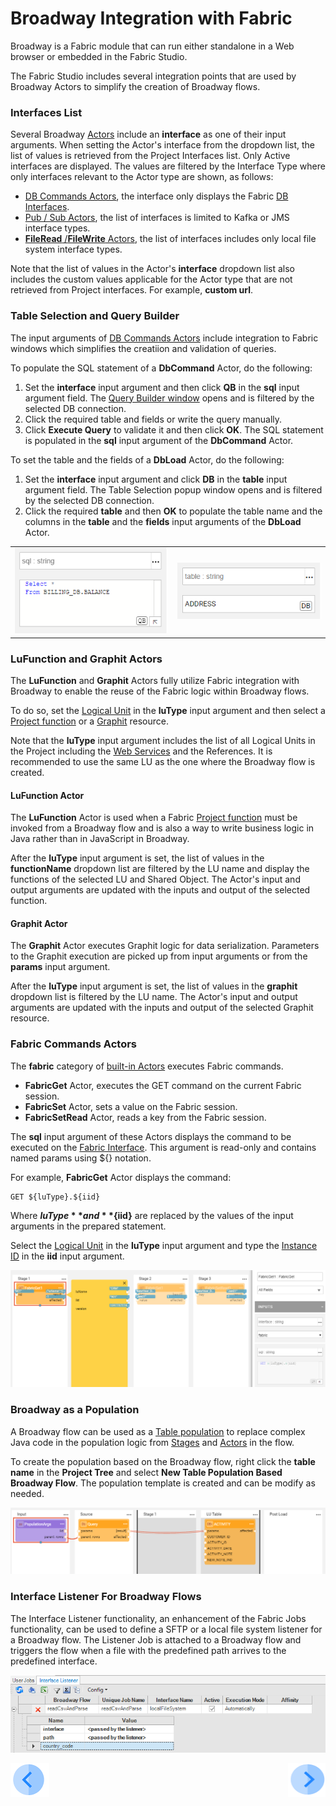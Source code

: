 # Broadway Integration with Fabric

Broadway is a Fabric module that can run either standalone in a Web browser or embedded in the Fabric Studio. 

The Fabric Studio includes several integration points that are used by Broadway Actors to simplify the creation of Broadway flows.

### Interfaces List

Several Broadway [Actors](03_broadway_actor.md) include an **interface** as one of their input arguments. When setting the Actor's interface from the dropdown list, the list of values is retrieved from the Project Interfaces list. Only Active interfaces are displayed. The values are filtered by the Interface Type where only interfaces relevant to the Actor type are shown, as follows:

* [DB Commands Actors](actors/05_db_actors.md), the interface only displays the Fabric [DB Interfaces](/articles/05_DB_interfaces/03_DB_interfaces_overview.md).
* [Pub / Sub Actors](actors/04_queue_actors.md), the list of interfaces is limited to Kafka or JMS interface types. 
* [**FileRead** /**FileWrite** Actors](actors/02_stream_actors.md), the list of interfaces includes only local file system interface types. 

Note that the list of values in the Actor's **interface** dropdown list also includes the custom values applicable for the Actor type that are not retrieved from Project interfaces. For example, **custom url**. 

### Table Selection and Query Builder

The input arguments of [DB Commands Actors](actors/05_db_actors.md) include integration to Fabric windows which simplifies the creatiion and validation of queries. 

To populate the SQL statement of a **DbCommand** Actor, do the following:

1. Set the **interface** input argument and then click **QB** in the **sql** input argument field. The [Query Builder window](/articles/11_query_builder/02_query_builder_window.md) opens and is filtered by the selected DB connection.
2. Click the required table and fields or write the query manually. 
3. Click **Execute Query** to validate it and then click **OK**. The SQL statement is populated in the **sql** input argument of the **DbCommand** Actor.

To set the table and the fields of a **DbLoad** Actor, do the following:

1. Set the **interface** input argument and click **DB** in the **table** input argument field. The Table Selection popup window  opens and is filtered by the selected DB connection.
2. Click the required **table** and then **OK** to populate the table name and the columns in the **table** and the **fields** input arguments of the **DbLoad** Actor.

<table>
<tbody>
<tr>
<td valign="center" ><img src="images/99_07_SQL.PNG" alt="SQL" /></td>
<td valign="center" ><img src="images/99_07_DB.PNG" alt="DB" /></td>
</td>
</tr>
</tbody>
</table>

### LuFunction and Graphit Actors

The **LuFunction** and **Graphit** Actors fully utilize Fabric integration with Broadway to enable the reuse of the Fabric logic within Broadway flows. 

To do so, set the [Logical Unit](/articles/03_logical_units/01_LU_overview.md) in the **luType** input argument and then select a [Project function](/articles/07_table_population/08_project_functions.md) or a [Graphit](/articles/15_web_services_and_graphit/17_Graphit/01_graphit_overview.md) resource. 

Note that the **luType** input argument includes the list of all Logical Units in the Project including the [Web Services](/articles/15_web_services_and_graphit/01_web_services_overview.md) and the References. It is recommended to use the same LU as the one where the Broadway flow is created.

#### LuFunction Actor

The **LuFunction** Actor is used when a Fabric [Project function](/articles/07_table_population/08_project_functions.md) must be invoked from a Broadway flow and is also a way to write business logic in Java rather than in JavaScript in Broadway. 

After the **luType** input argument is set, the list of values in the **functionName** dropdown list are filtered by the LU name and display the functions of the selected LU and Shared Object. The Actor's input and output arguments are updated with the inputs and output of the selected function.

#### Graphit Actor

The **Graphit** Actor executes Graphit logic for data serialization. Parameters to the Graphit execution are picked up from input arguments or from the **params** input argument.

After the **luType** input argument is set, the list of values in the **graphit** dropdown list is filtered by the LU name. The Actor's input and output arguments are updated with the inputs and output of the selected Graphit resource.

### Fabric Commands Actors

The **fabric** category of [built-in Actors](04_built_in_actor_types.md) executes Fabric commands.

* **FabricGet** Actor, executes the GET command on the current Fabric session.
* **FabricSet** Actor, sets a value on the Fabric session.
* **FabricSetRead** Actor, reads a key from the Fabric session.

The **sql** input argument of these Actors displays the command to be executed on the [Fabric Interface](/articles/05_DB_interfaces/05_adding_a_fabric_and_remote_fabric_interface_type.md). This argument is read-only and contains named params using ${} notation. 

For example, **FabricGet** Actor displays the command:

~~~
GET ${luType}.${iid}
~~~

Where **${luType}** and **${iid}** are replaced by the values of the input arguments in the prepared statement. 

Select the [Logical Unit](/articles/03_logical_units/01_LU_overview.md) in the **luType** input argument and type the [Instance ID](/articles/01_fabric_overview/02_fabric_glossary.md#instance-id) in the **iid** input argument.

![image](images/99_07_FABRIC.PNG)

### Broadway as a Population

A Broadway flow can be used as a [Table population](/articles/07_table_population/01_table_population_overview.md) to replace  complex Java code in the population logic from [Stages](19_broadway_flow_stages.md) and [Actors](03_broadway_actor.md) in the flow. 

To create the population based on the Broadway flow, right click the **table name** in the **Project Tree** and select **New Table Population Based Broadway Flow**. The population template is created and can be modify as needed.

![image](images/99_07_POPULATION.PNG)



### Interface Listener For Broadway Flows

The Interface Listener functionality, an enhancement of the Fabric Jobs functionality, can be used to define a SFTP or a local file system listener for a Broadway flow. The Listener Job is attached to a Broadway flow and triggers the flow when a file with the predefined path arrives to the predefined interface.

![image](images/99_07_JOBS.PNG)




[![Previous](/articles/images/Previous.png)](06_export_actor.md)[<img align="right" width="60" height="54" src="/articles/images/Next.png">](17_tutorial_and_flow_examples.md)
